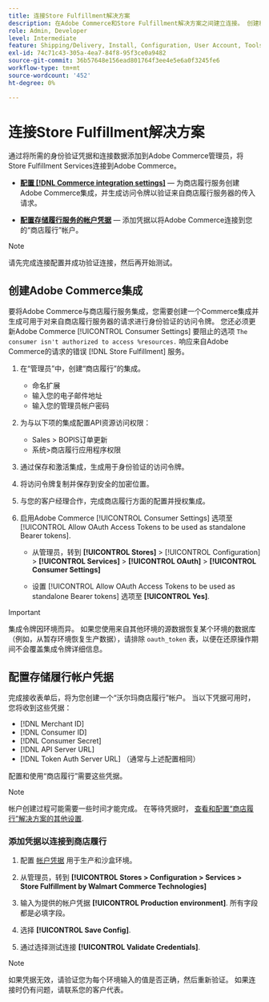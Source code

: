 ```yaml
---
title: 连接Store Fulfillment解决方案
description: 在Adobe Commerce和Store Fulfillment解决方案之间建立连接。 创建和授权Adobe Commerce集成，并将商店履行帐户凭据添加到Adobe Commerce服务配置。
role: Admin, Developer
level: Intermediate
feature: Shipping/Delivery, Install, Configuration, User Account, Tools and External Services
exl-id: 74c71c43-305a-4ea7-84f8-95f3ce0a9482
source-git-commit: 36b57648e156ead801764f3ee4e5e6a0f3245fe6
workflow-type: tm+mt
source-wordcount: '452'
ht-degree: 0%

---
```


# 连接Store Fulfillment解决方案

通过将所需的身份验证凭据和连接数据添加到Adobe Commerce管理员，将Store Fulfillment Services连接到Adobe Commerce。

- **[配置 [!DNL Commerce integration settings]](#create-an-adobe-commerce-integration)** — 为商店履行服务创建Adobe Commerce集成，并生成访问令牌以验证来自商店履行服务器的传入请求。

- **[配置存储履行服务的帐户凭据](#configure-store-fulfillment-account-credentials)** — 添加凭据以将Adobe Commerce连接到您的“商店履行”帐户。

>[!NOTE]
>
>请先完成连接配置并成功验证连接，然后再开始测试。

## 创建Adobe Commerce集成

要将Adobe Commerce与商店履行服务集成，您需要创建一个Commerce集成并生成可用于对来自商店履行服务器的请求进行身份验证的访问令牌。 您还必须更新Adobe Commerce [!UICONTROL Consumer Settings] 要阻止的选项 `The consumer isn't authorized to access %resources.` 响应来自Adobe Commerce的请求的错误 [!DNL Store Fulfillment] 服务。

1. 在“管理员”中，创建“商店履行”的集成。

   - 命名扩展
   - 输入您的电子邮件地址
   - 输入您的管理员帐户密码

1. 为与以下项的集成配置API资源访问权限：

   - Sales > BOPIS订单更新
   - 系统>商店履行应用程序权限

1. 通过保存和激活集成，生成用于身份验证的访问令牌。

1. 将访问令牌复制并保存到安全的加密位置。

1. 与您的客户经理合作，完成商店履行方面的配置并授权集成。

1. 启用Adobe Commerce [!UICONTROL Consumer Settings] 选项至 [!UICONTROL Allow OAuth Access Tokens to be used as standalone Bearer tokens].

   - 从管理员，转到 **[!UICONTROL Stores]** >  [!UICONTROL Configuration] > **[!UICONTROL Services]** >  **[!UICONTROL OAuth]** > **[!UICONTROL Consumer Settings]**

   - 设置 [!UICONTROL Allow OAuth Access Tokens to be used as standalone Bearer tokens] 选项至 **[!UICONTROL Yes]**.

>[!IMPORTANT]
>
> 集成令牌因环境而异。 如果您使用来自其他环境的源数据恢复某个环境的数据库（例如，从暂存环境恢复生产数据），请排除 `oauth_token` 表，以便在还原操作期间不会覆盖集成令牌详细信息。


## 配置存储履行帐户凭据

完成接收表单后，将为您创建一个“沃尔玛商店履行”帐户。 当以下凭据可用时，您将收到这些凭据：

- [!DNL Merchant ID]
- [!DNL Consumer ID]
- [!DNL Consumer Secret]
- [!DNL API Server URL]
- [!DNL Token Auth Server URL] （通常与上述配置相同）

配置和使用“商店履行”需要这些凭据。

>[!NOTE]
>
>帐户创建过程可能需要一些时间才能完成。 在等待凭据时， [查看和配置“商店履行”解决方案的其他设置](service-config-settings-overview.md).

### 添加凭据以连接到商店履行

1. 配置 [帐户凭据](enable-general.md) 用于生产和沙盒环境。

1. 从管理员，转到 **[!UICONTROL Stores > Configuration > Services > Store Fulfillment by Walmart Commerce Technologies]**

1. 输入为提供的帐户凭据 **[!UICONTROL Production environment]**. 所有字段都是必填字段。

1. 选择 **[!UICONTROL Save Config]**.

1. 通过选择测试连接 **[!UICONTROL Validate Credentials]**.

>[!NOTE]
>
>如果凭据无效，请验证您为每个环境输入的值是否正确，然后重新验证。 如果连接时仍有问题，请联系您的客户代表。
